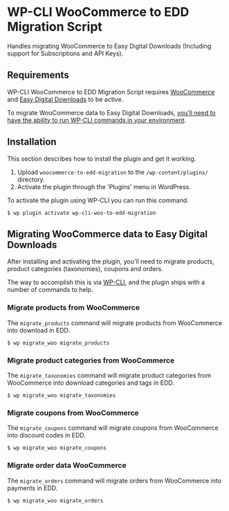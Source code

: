 # WP-CLI WooCommerce to EDD Migration Script

Handles migrating WooCommerce to Easy Digital Downloads (Including support for Subscriptions and API Keys).

## Requirements

WP-CLI WooCommerce to EDD Migration Script requires [WooCommerce](https://wordpress.org/plugins/woocommerce/) and [Easy Digital Downloads](https://wordpress.org/plugins/easy-digital-downloads/) to be active.

To migrate WooCommerce data to Easy Digital Downloads, [you'll need to have the ability to run WP-CLI commands in your environment](http://wp-cli.org/).

## Installation ##

This section describes how to install the plugin and get it working.

1. Upload `woocommerce-to-edd-migration` to the `/wp-content/plugins/` directory.
1. Activate the plugin through the 'Plugins' menu in WordPress.

To activate the plugin using WP-CLI you can run this command.

```
$ wp plugin activate wp-cli-woo-to-edd-migration
```

## Migrating WooCommerce data to Easy Digital Downloads

After installing and activating the plugin, you'll need to migrate products, product categories (taxonomies), coupons and orders.

The way to accomplish this is via [WP-CLI](http://wp-cli.org/), and the plugin ships with a number of commands to help.

### Migrate products from WooCommerce

The `migrate_products` command will migrate products from WooCommerce into download in EDD.

```
$ wp migrate_woo migrate_products
```

### Migrate product categories from WooCommerce

The `migrate_taxonomies` command will migrate product categories from WooCommerce into download categories and tags in EDD.

```
$ wp migrate_woo migrate_taxonomies
```

### Migrate coupons from WooCommerce

The `migrate_coupons` command will migrate coupons from WooCommerce into discount codes in EDD.

```
$ wp migrate_woo migrate_coupons
```

### Migrate order data WooCommerce

The `migrate_orders` command will migrate orders from WooCommerce into payments in EDD.

```
$ wp migrate_woo migrate_orders
```
